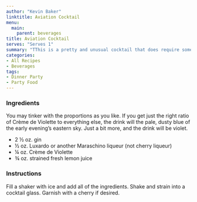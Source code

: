 ```yaml
---
author: "Kevin Baker"
linktitle: Aviation Cocktail
menu:
  main:
    parent: beverages
title: Aviation Cocktail
serves: "Serves 1"
summary: "TThis is a pretty and unusual cocktail that does require some possibly hard-to-find ingredients. The special appeal of this cocktail had been lost to history until Rothman & Winter revived the lost manufacture of Crème de Violette (a liqueur colored and flavored with violet blossoms). Fortunately, there are now several companies making Crème de Violette and you should be able to find it at most large liquor stores."
categories:
- All Recipes
- Beverages
tags:
- Dinner Party
- Party Food
---
```


### Ingredients
You may tinker with the proportions as you like. If you get just the right ratio of Crème de Violette to everything else, the drink will the pale, dusty blue of the early evening’s eastern sky. Just a bit more, and the drink will be violet. 

<div class="ingredient-list">

* 2 ½ oz. gin
* ½ oz. Luxardo or another Maraschino liqueur (not cherry liqueur)
* ¼ oz. Crème de Violette 
* ¾ oz. strained fresh lemon juice

</div>

### Instructions
Fill a shaker with ice and add all of the ingredients. Shake and strain into a cocktail glass. Garnish with a cherry if desired.